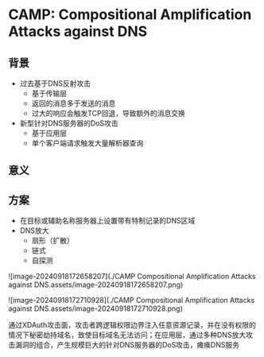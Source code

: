 # CAMP: Compositional Amplification Attacks against DNS

## 背景

+ 过去基于DNS反射攻击
  + 基于传输层
  + 返回的消息多于发送的消息
  + 过大的响应会触发TCP回退，导致额外的消息交换
+ 新型针对DNS服务器的DoS攻击
  + 基于应用层
  + 单个客户端请求触发大量解析器查询

## 意义

## 方案

+ 在目标或辅助名称服务器上设置带有特制记录的DNS区域
+ DNS放大
  + 扇形（扩散）
  + 链式
  + 自探测

![image-20240918172658207](./CAMP Compositional Amplification Attacks against DNS.assets/image-20240918172658207.png)

![image-20240918172710928](./CAMP Compositional Amplification Attacks against DNS.assets/image-20240918172710928.png)

通过XDAuth攻击面，攻击者跨逻辑权限边界注入任意资源记录，并在没有权限的情况下秘密劫持域名，致使目标域名无法访问；在应用层，通过多种DNS放大攻击漏洞的组合，产生规模巨大的针对DNS服务器的DoS攻击，瘫痪DNS服务